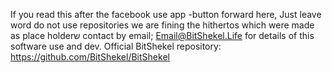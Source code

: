 If you read this after the facebook use app -button forward here, Just leave word do not use repositories we are fining
the hithertos which were made as place holderש
contact by email; 
Email@BitShekel.Life for details of this software use and dev. 
Official BitShekel repository: https://github.com/BitShekel/BitShekel
